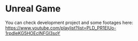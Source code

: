 # Unreal Game

You can check development project and some footages here: https://www.youtube.com/playlist?list=PLD_PR1ElUo-1rpdIeKG5HOEclNFGI3soY

